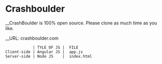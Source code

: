 # Crashboulder

__CrashBoulder is 100% open source. Please clone as much time as you like.


__URL: crashboulder.com



                | TYLE OF JS |  FILE
    Client-side | Angular JS |  app.js
    Server-side | Node JS    |  index.html

